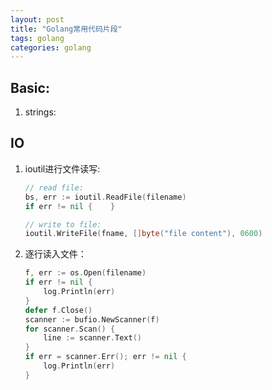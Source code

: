 ```yaml
---
layout: post
title: "Golang常用代码片段"
tags: golang
categories: golang
---
```


## Basic:
1. strings:  


## IO  
1. ioutil进行文件读写:  
    ~~~go
    // read file:
    bs, err := ioutil.ReadFile(filename)
    if err != nil {    }

    // write to file:
    ioutil.WriteFile(fname, []byte("file content"), 0600)
    ~~~

2. 逐行读入文件：  
    ~~~go
    f, err := os.Open(filename)
    if err != nil {
        log.Println(err)
    }
    defer f.Close()
    scanner := bufio.NewScanner(f)
    for scanner.Scan() {
        line := scanner.Text()
    }
    if err = scanner.Err(); err != nil {
        log.Println(err)
    }
    ~~~

